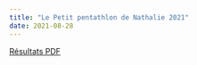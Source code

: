 ```yaml
---
title: "Le Petit pentathlon de Nathalie 2021"
date: 2021-08-28
---
```


[Résultats PDF](https://fichiers.corsaire-chaparral.org/s/tdYKRkkq6FpnXTR)